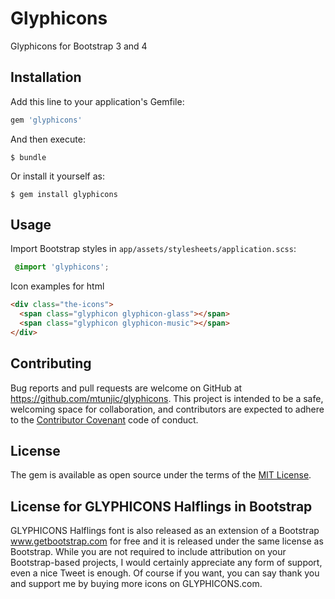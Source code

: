 # Glyphicons

Glyphicons for Bootstrap 3 and 4

## Installation

Add this line to your application's Gemfile:

```ruby
gem 'glyphicons'
```

And then execute:

    $ bundle

Or install it yourself as:

    $ gem install glyphicons

## Usage
Import Bootstrap styles in `app/assets/stylesheets/application.scss`:
```scss
 @import 'glyphicons';
```
Icon examples for html
```html
<div class="the-icons">
  <span class="glyphicon glyphicon-glass"></span>
  <span class="glyphicon glyphicon-music"></span>
</div>
```


## Contributing

Bug reports and pull requests are welcome on GitHub at https://github.com/mtunjic/glyphicons. This project is intended to be a safe, welcoming space for collaboration, and contributors are expected to adhere to the [Contributor Covenant](http://contributor-covenant.org) code of conduct.


## License

The gem is available as open source under the terms of the [MIT License](http://opensource.org/licenses/MIT).

## License for GLYPHICONS Halflings in Bootstrap

GLYPHICONS Halflings font is also released as an extension of a Bootstrap www.getbootstrap.com for free and it is released under the same license as Bootstrap. While you are not required to include attribution on your Bootstrap-based projects, I would certainly appreciate any form of support, even a nice Tweet is enough. Of course if you want, you can say thank you and support me by buying more icons on GLYPHICONS.com.

